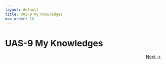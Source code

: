 ```yaml
---
layout: default
title: UAS-9 My Knowledges
nav_order: 10
---
```


# UAS-9 My Knowledges


<p align="right">
  <a href="10%20UAS-10%20My%20Professional%20Reviews.html">Next →</a>
</p>
